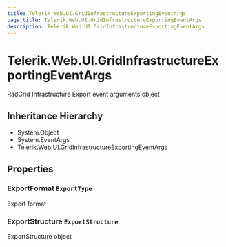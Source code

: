 ```yaml
---
title: Telerik.Web.UI.GridInfrastructureExportingEventArgs
page_title: Telerik.Web.UI.GridInfrastructureExportingEventArgs
description: Telerik.Web.UI.GridInfrastructureExportingEventArgs
---
```


# Telerik.Web.UI.GridInfrastructureExportingEventArgs

RadGrid Infrastructure Export event arguments object

## Inheritance Hierarchy

* System.Object
* System.EventArgs
* Telerik.Web.UI.GridInfrastructureExportingEventArgs

## Properties

###  ExportFormat `ExportType`

Export format

###  ExportStructure `ExportStructure`

ExportStructure object

